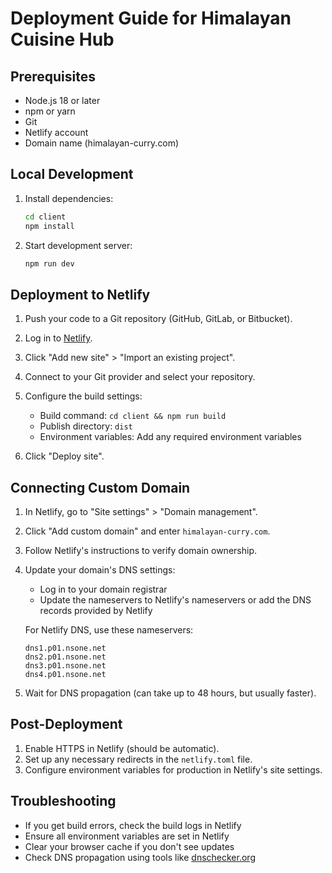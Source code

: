 # Deployment Guide for Himalayan Cuisine Hub

## Prerequisites
- Node.js 18 or later
- npm or yarn
- Git
- Netlify account
- Domain name (himalayan-curry.com)

## Local Development

1. Install dependencies:
   ```bash
   cd client
   npm install
   ```

2. Start development server:
   ```bash
   npm run dev
   ```

## Deployment to Netlify

1. Push your code to a Git repository (GitHub, GitLab, or Bitbucket).

2. Log in to [Netlify](https://app.netlify.com/).

3. Click "Add new site" > "Import an existing project".

4. Connect to your Git provider and select your repository.

5. Configure the build settings:
   - Build command: `cd client && npm run build`
   - Publish directory: `dist`
   - Environment variables: Add any required environment variables

6. Click "Deploy site".

## Connecting Custom Domain

1. In Netlify, go to "Site settings" > "Domain management".

2. Click "Add custom domain" and enter `himalayan-curry.com`.

3. Follow Netlify's instructions to verify domain ownership.

4. Update your domain's DNS settings:
   - Log in to your domain registrar
   - Update the nameservers to Netlify's nameservers or add the DNS records provided by Netlify
   
   For Netlify DNS, use these nameservers:
   ```
   dns1.p01.nsone.net
   dns2.p01.nsone.net
   dns3.p01.nsone.net
   dns4.p01.nsone.net
   ```

5. Wait for DNS propagation (can take up to 48 hours, but usually faster).

## Post-Deployment

1. Enable HTTPS in Netlify (should be automatic).
2. Set up any necessary redirects in the `netlify.toml` file.
3. Configure environment variables for production in Netlify's site settings.

## Troubleshooting

- If you get build errors, check the build logs in Netlify
- Ensure all environment variables are set in Netlify
- Clear your browser cache if you don't see updates
- Check DNS propagation using tools like [dnschecker.org](https://dnschecker.org/)
